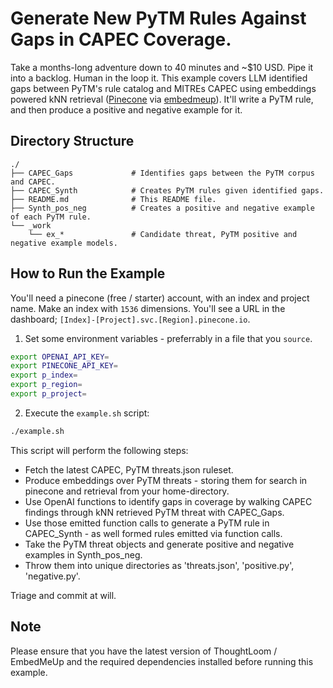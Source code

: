 # Generate New PyTM Rules Against Gaps in CAPEC Coverage.

Take a months-long adventure down to 40 minutes and ~$10 USD. Pipe it into a backlog. Human in the loop it. This example covers LLM identified gaps between PyTM's rule catalog and MITREs CAPEC using embeddings powered kNN retrieval ([Pinecone](https://www.pinecone.io/) via [embedmeup](https://github.com/tbiehn/embedmeup)). It'll write a PyTM rule, and then produce a positive and negative example for it.

## Directory Structure

```
./
├── CAPEC_Gaps             # Identifies gaps between the PyTM corpus and CAPEC.
├── CAPEC_Synth            # Creates PyTM rules given identified gaps.
├── README.md              # This README file.
├── Synth_pos_neg          # Creates a positive and negative example of each PyTM rule.
└── _work
    └── ex_*               # Candidate threat, PyTM positive and negative example models.
```

## How to Run the Example

You'll need a pinecone (free / starter) account, with an index and project name.
Make an index with `1536` dimensions. You'll see a URL in the dashboard; `[Index]-[Project].svc.[Region].pinecone.io`.

1. Set some environment variables - preferrably in a file that you `source`.

```bash
export OPENAI_API_KEY=
export PINECONE_API_KEY=
export p_index=
export p_region=
export p_project=
```

2. Execute the `example.sh` script:

```bash
./example.sh
```

This script will perform the following steps:

- Fetch the latest CAPEC, PyTM threats.json ruleset.
- Produce embeddings over PyTM threats - storing them for search in pinecone and retrieval from your home-directory.
- Use OpenAI functions to identify gaps in coverage by walking CAPEC findings through kNN retrieved PyTM threat with CAPEC_Gaps. 
- Use those emitted function calls to generate a PyTM rule in CAPEC_Synth - as well formed rules emitted via function calls.
- Take the PyTM threat objects and generate positive and negative examples in Synth_pos_neg.
- Throw them into unique directories as 'threats.json', 'positive.py', 'negative.py'.

Triage and commit at will.

## Note

Please ensure that you have the latest version of ThoughtLoom / EmbedMeUp and the required dependencies installed before running this example.